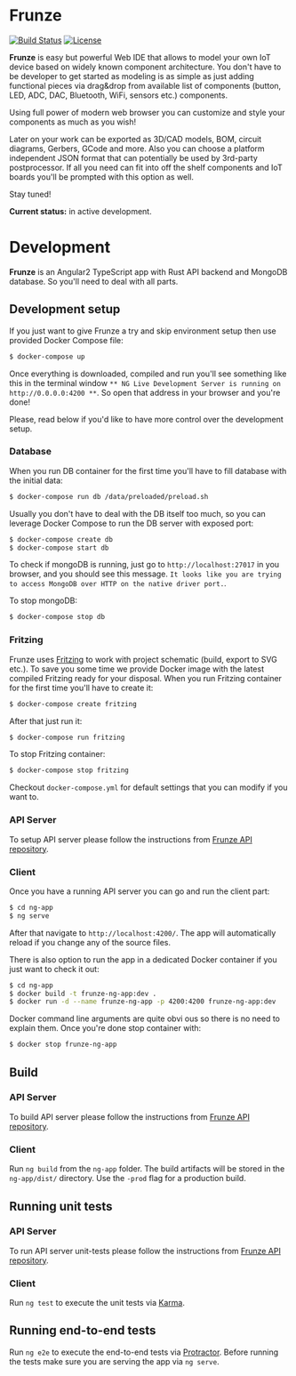 # Frunze

[![Build Status](https://travis-ci.org/azasypkin/frunze.svg?branch=master)](https://travis-ci.org/azasypkin/frunze)
[![License](https://img.shields.io/github/license/mashape/apistatus.svg)](https://raw.githubusercontent.com/azasypkin/frunze/master/LICENSE)

__Frunze__ is easy but powerful Web IDE that allows to model your own IoT device based on widely known component architecture. You don't 
have to be developer to get started as modeling is as simple as just adding functional pieces via drag&drop from available list of 
components (button, LED, ADC, DAC, Bluetooth, WiFi, sensors etc.) components.

Using full power of modern web browser you can customize and style your components as much as you wish!

Later on your work can be exported as 3D/CAD models, BOM, circuit diagrams, Gerbers, GCode and more. Also you can choose a platform
independent JSON format that can potentially be used by 3rd-party postprocessor. If all you need can fit into off the shelf components and 
IoT boards you'll be prompted with this option as well.

Stay tuned!

__Current status:__ in active development.


# Development

__Frunze__ is an Angular2 TypeScript app with Rust API backend and MongoDB database. So you'll need to deal with all parts.

## Development setup

If you just want to give Frunze a try and skip environment setup then use provided Docker Compose file:

```bash
$ docker-compose up
```

Once everything is downloaded, compiled and run you'll see something like this in the terminal window `** NG Live Development Server is running on http://0.0.0.0:4200 **`. 
So open that address in your browser and you're done!

Please, read below if you'd like to have more control over the development setup.

### Database

When you run DB container for the first time you'll have to fill database with the initial data:

```bash
$ docker-compose run db /data/preloaded/preload.sh
```

Usually you don't have to deal with the DB itself too much, so you can leverage Docker Compose to run the DB server with
exposed port:

```bash
$ docker-compose create db
$ docker-compose start db
``` 

To check if mongoDB is running, just go to `http://localhost:27017` in you browser, and you should see this message. 
`It looks like you are trying to access MongoDB over HTTP on the native driver port.`.

To stop mongoDB:

```bash
$ docker-compose stop db
``` 

### Fritzing

Frunze uses [Fritzing](http://fritzing.org/home/) to work with project schematic (build, export to SVG etc.). To save you
some time we provide Docker image with the latest compiled Fritzing ready for your disposal. When you run Fritzing
container for the first time you'll have to create it:

```bash
$ docker-compose create fritzing
```

After that just run it:

```bash
$ docker-compose run fritzing
``` 

To stop Fritzing container:

```bash
$ docker-compose stop fritzing
``` 

Checkout `docker-compose.yml` for default settings that you can modify if you want to.

### API Server

To setup API server please follow the instructions from [Frunze API repository](https://github.com/azasypkin/frunze-api/blob/master/README.md).

### Client

Once you have a running API server you can go and run the client part:

```bash
$ cd ng-app
$ ng serve
```

After that navigate to `http://localhost:4200/`. The app will automatically reload if you change any of the source files.

There is also option to run the app in a dedicated Docker container if you just want to check it out:

```bash
$ cd ng-app
$ docker build -t frunze-ng-app:dev .
$ docker run -d --name frunze-ng-app -p 4200:4200 frunze-ng-app:dev
```

Docker command line arguments are quite obvi    ous so there is no need to explain them. Once you're done stop container with:

```bash
$ docker stop frunze-ng-app
```

## Build

### API Server

To build API server please follow the instructions from [Frunze API repository](https://github.com/azasypkin/frunze-api/blob/master/README.md#build-server).

### Client
Run `ng build` from the `ng-app` folder. The build artifacts will be stored in the `ng-app/dist/` directory. Use the `-prod` flag for a 
production build.

## Running unit tests

### API Server

To run API server unit-tests please follow the instructions from [Frunze API repository](https://github.com/azasypkin/frunze-api/blob/master/README.md#run-unit-tests).

### Client

Run `ng test` to execute the unit tests via [Karma](https://karma-runner.github.io).

## Running end-to-end tests

Run `ng e2e` to execute the end-to-end tests via [Protractor](http://www.protractortest.org/).
Before running the tests make sure you are serving the app via `ng serve`.
